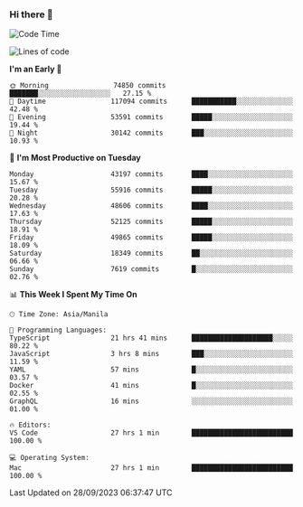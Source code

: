 ### Hi there 👋

<!--START_SECTION:waka-->
![Code Time](http://img.shields.io/badge/Code%20Time-4%2C382%20hrs%2030%20mins-blue)

![Lines of code](https://img.shields.io/badge/From%20Hello%20World%20I%27ve%20Written-106.7%20million%20lines%20of%20code-blue)

**I'm an Early 🐤** 

```text
🌞 Morning                74850 commits       ███████░░░░░░░░░░░░░░░░░░   27.15 % 
🌆 Daytime                117094 commits      ███████████░░░░░░░░░░░░░░   42.48 % 
🌃 Evening                53591 commits       █████░░░░░░░░░░░░░░░░░░░░   19.44 % 
🌙 Night                  30142 commits       ███░░░░░░░░░░░░░░░░░░░░░░   10.93 % 
```
📅 **I'm Most Productive on Tuesday** 

```text
Monday                   43197 commits       ████░░░░░░░░░░░░░░░░░░░░░   15.67 % 
Tuesday                  55916 commits       █████░░░░░░░░░░░░░░░░░░░░   20.28 % 
Wednesday                48606 commits       ████░░░░░░░░░░░░░░░░░░░░░   17.63 % 
Thursday                 52125 commits       █████░░░░░░░░░░░░░░░░░░░░   18.91 % 
Friday                   49865 commits       █████░░░░░░░░░░░░░░░░░░░░   18.09 % 
Saturday                 18349 commits       ██░░░░░░░░░░░░░░░░░░░░░░░   06.66 % 
Sunday                   7619 commits        █░░░░░░░░░░░░░░░░░░░░░░░░   02.76 % 
```


📊 **This Week I Spent My Time On** 

```text
🕑︎ Time Zone: Asia/Manila

💬 Programming Languages: 
TypeScript               21 hrs 41 mins      ████████████████████░░░░░   80.22 % 
JavaScript               3 hrs 8 mins        ███░░░░░░░░░░░░░░░░░░░░░░   11.59 % 
YAML                     57 mins             █░░░░░░░░░░░░░░░░░░░░░░░░   03.57 % 
Docker                   41 mins             █░░░░░░░░░░░░░░░░░░░░░░░░   02.55 % 
GraphQL                  16 mins             ░░░░░░░░░░░░░░░░░░░░░░░░░   01.00 % 

🔥 Editors: 
VS Code                  27 hrs 1 min        █████████████████████████   100.00 % 

💻 Operating System: 
Mac                      27 hrs 1 min        █████████████████████████   100.00 % 
```


 Last Updated on 28/09/2023 06:37:47 UTC
<!--END_SECTION:waka-->


<!--
**rad182/rad182** is a ✨ _special_ ✨ repository because its `README.md` (this file) appears on your GitHub profile.

Here are some ideas to get you started:

- 🔭 I’m currently working on ...
- 🌱 I’m currently learning ...
- 👯 I’m looking to collaborate on ...
- 🤔 I’m looking for help with ...
- 💬 Ask me about ...
- 📫 How to reach me: ...
- 😄 Pronouns: ...
- ⚡ Fun fact: ...
-->

